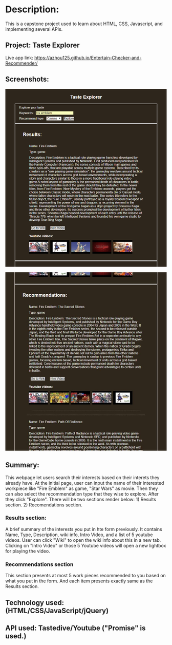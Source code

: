 # Description:
This is a capstone project used to learn about HTML, CSS, Javascript, and implementing several APIs.

## Project: Taste Explorer
Live app link: https://azhou125.github.io/Entertain-Checker-and-Recommender/


## Screenshots:
![screenshot1](screenShots/screenshot1.png "Results section")

![screenshot2](screenShots/screenshot2.jpg "Part of Recommnedation section")

## Summary:
This webpage let users search their interests based on their interets they already have.
At the initial page, user can input the name of their interested workpiece like "Fire Emblem" as game, "Star Wars" as movie.
Then they can also select the recommendation type that they wise to explore.
After they click "Explore". There will be two sections render below: 1) Results section. 2) Recomendations section.

### Results section:
  A brief summary of the interests you put in hte form previously. It contains Name, Type, Description, wiki info, Intro Video, and a list of 5 youtube videos. User can click "Wiki" to open the wiki info about this in a new tab. Clicking on "Intro Video" or those 5 Youtube videos will open a new lightbox for playing the video.

### Recommendations section 
  This section presents at most 5 work pieces recommended to you based on what you put in the form. And each item presents exactly same as the Results section.

## Technology used:(HTML/CSS/JavaScript/jQuery) 
## API used: Tastedive/Youtube ("Promise" is used.)
